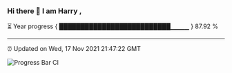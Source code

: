 ### Hi there 👋 I am Harry , 

⏳ Year progress { ██████████████████████████▁▁▁▁ } 87.92 %

---

⏰ Updated on Wed, 17 Nov 2021 21:47:22 GMT

![Progress Bar CI](https://github.com/duykhang68/duykhang68/workflows/Progress%20Bar%20CI/badge.svg)

